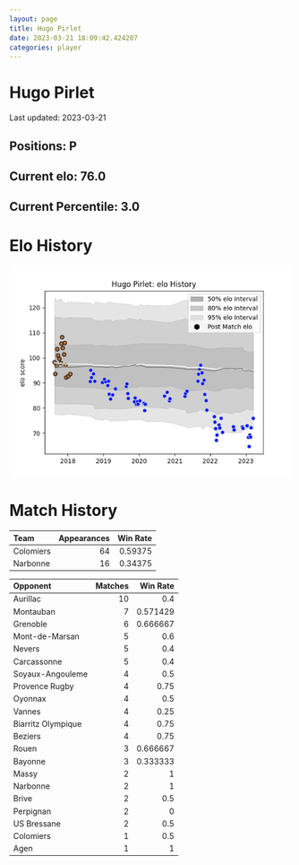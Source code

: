 ```yaml
---  
layout: page  
title: Hugo Pirlet  
date: 2023-03-21 18:09:42.424207  
categories: player  
---
```

# Hugo Pirlet


Last updated: 2023-03-21
## Positions: P

## Current elo: 76.0

## Current Percentile: 3.0

# Elo History


![elo history](history_HugoPirlet.png)
# Match History


| Team      |   Appearances |   Win Rate |
|:----------|--------------:|-----------:|
| Colomiers |            64 |    0.59375 |
| Narbonne  |            16 |    0.34375 |

| Opponent           |   Matches |   Win Rate |
|:-------------------|----------:|-----------:|
| Aurillac           |        10 |   0.4      |
| Montauban          |         7 |   0.571429 |
| Grenoble           |         6 |   0.666667 |
| Mont-de-Marsan     |         5 |   0.6      |
| Nevers             |         5 |   0.4      |
| Carcassonne        |         5 |   0.4      |
| Soyaux-Angouleme   |         4 |   0.5      |
| Provence Rugby     |         4 |   0.75     |
| Oyonnax            |         4 |   0.5      |
| Vannes             |         4 |   0.25     |
| Biarritz Olympique |         4 |   0.75     |
| Beziers            |         4 |   0.75     |
| Rouen              |         3 |   0.666667 |
| Bayonne            |         3 |   0.333333 |
| Massy              |         2 |   1        |
| Narbonne           |         2 |   1        |
| Brive              |         2 |   0.5      |
| Perpignan          |         2 |   0        |
| US Bressane        |         2 |   0.5      |
| Colomiers          |         1 |   0.5      |
| Agen               |         1 |   1        |